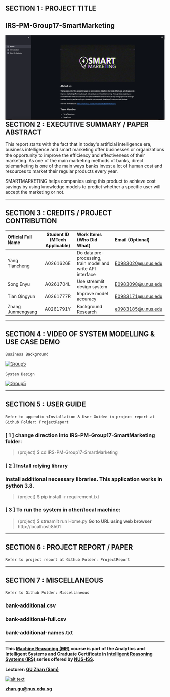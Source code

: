 ## SECTION 1 : PROJECT TITLE
## IRS-PM-Group17-SmartMarketing

<img src="SystemCode/clips/Home.png"
     style="float: left; margin-right: 0px;" />

---

## SECTION 2 : EXECUTIVE SUMMARY / PAPER ABSTRACT

This report starts with the fact that in today's artificial intelligence era, business intelligence and smart marketing offer businesses or organizations the opportunity to improve the efficiency and effectiveness of their marketing. As one of the main marketing methods of banks, direct telemarketing is one of the main ways banks invest a lot of human cost and resources to market their regular products every year.

SMARTMARKETING helps companies using this product to achieve cost savings by using knowledge models to predict whether a specific user will accept the marketing or not.

---

## SECTION 3 : CREDITS / PROJECT CONTRIBUTION

| Official Full Name  | Student ID (MTech Applicable)  | Work Items (Who Did What) | Email (Optional) |
| :------------ |:---------------:| :-----| :-----|
| Yang Tiancheng | A0261626E | Do data pre-processing, train model and write API interface| E0983020@u.nus.edu |
| Song Enyu | A0261704L | Use streamlit design system| E0983098@u.nus.edu |
| Tian Qingyun | A0261777R | Improve model accuracy| E0983171@u.nus.edu |
| Zhang Junmengyang | A0261791Y | Background Research | e0983185@u.nus.edu |

---

## SECTION 4 : VIDEO OF SYSTEM MODELLING & USE CASE DEMO

`Business Background`

[![Group5](https://i9.ytimg.com/vi_webp/xnhhvJT0mN0/mqdefault.webp?v=635d0b60&sqp=CLSW9JoG&rs=AOn4CLBMsawbu24QbZkwyHH8DwjwO9n_ow)](https://youtu.be/xnhhvJT0mN0 "Group5")

`Systen Design`

[![Group5](https://i9.ytimg.com/vi_webp/JhPGKFyjU1c/mq1.webp?sqp=CIiU9JoG-oaymwEmCMACELQB8quKqQMa8AEB-AHSCIAC0AWKAgwIABABGD0gUCh_MA8=&rs=AOn4CLBjC4elAlU9T2iWfD4PU8FnqfJ0gA)](https://youtu.be/JhPGKFyjU1c "Group5")





---

## SECTION 5 : USER GUIDE

`Refer to appendix <Installation & User Guide> in project report at Github Folder: ProjectReport`

### [ 1 ] change direction into IRS-PM-Group17-SmartMarketing folder:

> (project) $ cd IRS-PM-Group17-SmartMarketing


### [ 2 ] Install relying library

### Install additional necessary libraries. This application works in python 3.8.
> (project) $ pip install -r requirement.txt


### [ 3 ] To run the system in other/local machine:

> (project) $ streamlit run Home.py
**Go to URL using web browser** http://localhost:8501

---
## SECTION 6 : PROJECT REPORT / PAPER

`Refer to project report at Github Folder: ProjectReport`

---
## SECTION 7 : MISCELLANEOUS

`Refer to Github Folder: Miscellaneous`

### bank-additional.csv
### bank-additional-full.csv
### bank-additional-names.txt

---

**This [Machine Reasoning (MR)](https://www.iss.nus.edu.sg/executive-education/course/detail/machine-reasoning "Machine Reasoning") course is part of the Analytics and Intelligent Systems and Graduate Certificate in [Intelligent Reasoning Systems (IRS)](https://www.iss.nus.edu.sg/stackable-certificate-programmes/intelligent-systems "Intelligent Reasoning Systems") series offered by [NUS-ISS](https://www.iss.nus.edu.sg "Institute of Systems Science, National University of Singapore").**

**Lecturer: [GU Zhan (Sam)](https://www.iss.nus.edu.sg/about-us/staff/detail/201/GU%20Zhan "GU Zhan (Sam)")**

[![alt text](https://www.iss.nus.edu.sg/images/default-source/About-Us/7.6.1-teaching-staff/sam-website.tmb-.png "Let's check Sam' profile page")](https://www.iss.nus.edu.sg/about-us/staff/detail/201/GU%20Zhan)

**zhan.gu@nus.edu.sg**
